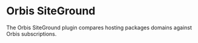 # Orbis SiteGround

The Orbis SiteGround plugin compares hosting packages domains against Orbis subscriptions.
